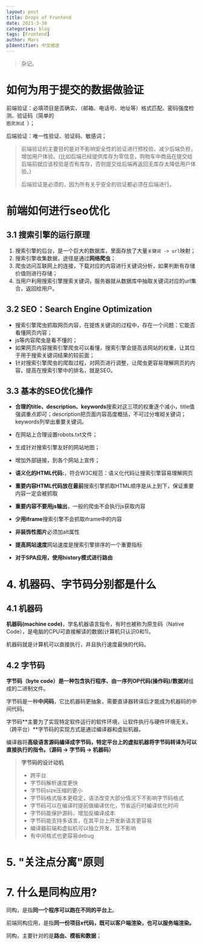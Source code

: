 ```yaml
---
layout: post
title: Drops of Frontend
date: 2021-3-30
categories: blog
tags: [Frontend]
author: Mars
pIdentifier: 中文缩进
---
```


> 杂记。

# 如何为用于提交的数据做验证

前端验证：必填项目是否确实、（邮箱、电话号、地址等）格式匹配、密码强度检测、验证码（简单的<code class="tooltip-mars" title="图灵测试（英语：Turing test，又称“图灵判断”），是阿兰·图灵于1950年提出的一个关于判断机器是否能够思考的著名试验，测试某机器是否能表现出与人等价或无法区分的智能。如果一个人（代号C）使用测试对象皆理解的语言去询问两个他不能看见的对象任意一串问题。对象为：一个是正常思维的人（代号B）、一个是机器（代号A）。如果经过若干询问以后，C不能得出实质的区别来分辨A与B的不同，则此机器A通过图灵测试。"> 图灵测试 </code>）；

后端验证：唯一性验证、验证码、敏感词；

> 前端验证的主要目的是对不影响安全性的验证进行预校验，减少后端负担，增加用户体验。(比如后端已经提供库存为零信息，购物车中商品在提交给后端前就应该校验是否有库存，否则提交给后端再返回无库存太降低用户体验。)
> 
> 后端验证是必须的，因为所有关乎安全的验证都必须在后端进行。

# 前端如何进行seo优化

## 3.1 搜索引擎的运行原理

1. 搜索引擎的后台，是一个巨大的数据库，里面存放了大量`关键词 -> url`映射；
2. 搜索引擎收集数据，途径是通过**网络爬虫**；
3. 爬虫访问互联网上的连接，下载对应的内容进行关键词分析，如果判断有存储价值则进行存储；
4. 当用户利用搜索引擎搜索关键词，服务器就从数据库中抽取关键词对应的url集合，返回给用户。

## 3.2 SEO：Search Engine Optimization

- 搜索引擎爬虫抓取网页内容，在提炼关键词的过程中，存在一个问题：它能否看懂网页内容；
- js等内容爬虫是看不懂的；
- 如果网页内容搜索引擎爬虫可以看懂，搜索引擎会提高该网站的权重，让其位于用于搜索关键词结果的较前面；
- 针对搜索引擎爬虫的爬取过程，对网页进行调整，让爬虫更容易理解网页的内容，提高在搜索引擎中的排名，就是SEO。

## 3.3 基本的SEO优化操作

- **合理的title、description、keywords**搜索对这三项的权重逐个减小，title值强调重点即可；description把页面内容高度概括，不可过分堆砌关键词；keywords列举出重要关键词。

- 在网站上合理设置robots.txt文件；

- 生成针对搜索引擎友好的网站地图；

- 增加外部链接，到各个网站上宣传；

- **语义化的HTML代码:**，符合W3C规范：语义化代码让搜索引擎容易理解网页

- **重要内容HTML代码放在最前**搜索引擎抓取HTML顺序是从上到下，保证重要内容一定会被抓取

- **重要内容不要用js输出**，一般的爬虫不会执行js获取内容

- **少用iframe**搜索引擎不会抓取iframe中的内容

- **非装饰性图片**必须加alt属性

- **提高网站速度**网站速度是搜索引擎排序的一个重要指标

- **对于SPA应用，使用history模式进行路由**

# 4. 机器码、字节码分别都是什么
## 4.1 机器码

**机器码(machine code)**，学名机器语言指令，有时也被称为原生码（Native Code），是电脑的CPU可直接解读的数据(计算机只认识0和1)。

机器码就是计算机可以直接执行，并且执行速度最快的代码。

## 4.2 字节码

**字节码（byte code）**是一种包含执行程序、由一序列**OP代码(操作码)/数据对**组成的二进制文件。

字节码是一种**中间码**，它比机器码更抽象，需要直译器转译后才能成为机器码的中间代码。

字节码**主要为了实现特定软件运行的软件环境，让软件执行与硬件环境无关。（跨平台）**字节码的实现方式是通过编译器和虚拟机器。

编译器将**高级语言源码编译成字节码，特定平台上的虚拟机器将字节码转译为可以直接执行的指令。（源码 -> 字节码 -> 机器码）**

> **字节码的设计动机**
> 
> - 跨平台
> - 字节码解析速度更快
> - 字节码size压缩的更小
> - 字节码格式版本更稳定，语法改变大部分情况下不影响字节码格式
> - 字节码可以在编译时提前做编译优化，节省运行时编译优化时间
> - 字节码能保护源码，增加反编译成本
> - 字节码能支持多语言，在其平台上开发新语言更容易
> - 编译器前端和虚拟机可以独立开发，互不影响
> - 有中间格式也更容易debug

# 5. "关注点分离"原则

<!-- // todo -->

# 7. 什么是同构应用?

同构，是指**同一个程序可以跑在不同的平台上**。

前端同构应用，是指**同一份项目x代码，既可以客户端渲染，也可以服务端渲染。**

同构，主要针对的是**路由、模板和数据**；